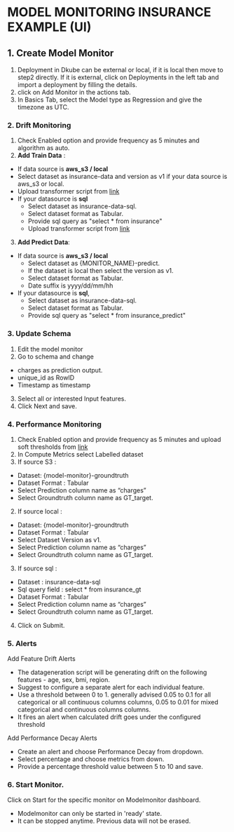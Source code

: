 # MODEL MONITORING INSURANCE EXAMPLE (UI)


## 1. Create Model Monitor
1. Deployment in Dkube can be external or local, if it is local then move to step2 directly. 
If it is external, click on Deployments in the left tab and import a deployment by filling the details.
2. click on Add Monitor in the actions tab.
3. In Basics Tab, select the Model type as Regression and give the timezone as UTC.

### 2. Drift Monitoring
1. Check Enabled option and provide frequency as 5 minutes and algorithm as auto.
2. **Add Train Data** :
-  If data source is **aws_s3 / local**
-  Select dataset as insurance-data and version as v1 if your data source is aws_s3 or local.
- Upload transformer script from [link](https://raw.githubusercontent.com/oneconvergence/dkube-examples/monitoring/insurance/transform-data.py)
- If your datasource is **sql**
  - Select dataset as insurance-data-sql.
  - Select dataset format as Tabular.
  - Provide sql query as "select * from insurance"
  - Upload transformer script from [link](https://raw.githubusercontent.com/oneconvergence/dkube-examples/monitoring/insurance/transform-data.py)

3. **Add Predict Data**:
- If data source is **aws_s3 / local**
     -  Select dataset as {MONITOR_NAME}-predict.
     -  If the dataset is local then select the version as v1.
     -  Select dataset format as Tabular.
     -  Date suffix is yyyy/dd/mm/hh
- If your datasource is **sql**, 
    - Select dataset as insurance-data-sql.
    - Select dataset format as Tabular.
    - Provide sql query as "select * from insurance_predict"

### 3. Update Schema
1. Edit the model monitor
2. Go to schema and change
  - charges as prediction output.
  - unique_id as RowID
  - Timestamp as timestamp
3. Select all or interested Input features.
4. Click Next and save.

### 4. Performance Monitoring
1. Check Enabled option and provide frequency as 5 minutes and upload soft thresholds from [link]([link](https://raw.githubusercontent.com/oneconvergence/dkube-examples/monitoring/insurance/performance_soft_thresholds.json)
)
2. In Compute Metrics select Labelled dataset
1. If source S3 :
  -  Dataset: {model-monitor}-groundtruth
  -  Dataset Format : Tabular
  -  Select Prediction column name as “charges”
  -  Select Groundtruth column name as GT_target.

2. If source local :
  -  Dataset: {model-monitor}-groundtruth
  -  Dataset Format : Tabular
  -  Select Dataset Version as v1.
  -  Select Prediction column name as “charges”
  -  Select Groundtruth column name as GT_target.

3. If source sql :
- Dataset : insurance-data-sql
- Sql query field : select * from insurance_gt
- Dataset Format : Tabular
- Select Prediction column name as “charges”
- Select Groundtruth column name as GT_target.

4. Click on Submit.

### 5. Alerts
Add Feature Drift Alerts
 - The datageneration script will be generating drift on the following features - age, sex, bmi, region.
 - Suggest to configure a separate alert for each individual feature.
 - Use a threshold between 0 to 1. generally advised 0.05 to 0.1 for all categorical or all continuous columns columns,  0.05 to 0.01 for mixed categorical and continuous columns columns.
 - It fires an alert when calculated drift goes under the configured threshold

Add Performance Decay Alerts
  - Create an alert and choose Performance Decay from dropdown.
  - Select percentage and choose metrics from down.
  - Provide a percentage threshold value between 5 to 10 and save.


### 6. Start Monitor.
Click on Start for the specific monitor on Modelmonitor dashboard.
   - Modelmonitor can only be started in 'ready' state.
   - It can be stopped anytime. Previous data will not be erased.
